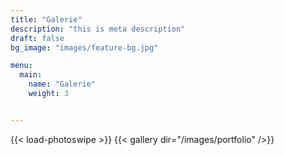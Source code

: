 ```yaml
---
title: "Galerie"
description: "this is meta description"
draft: false
bg_image: "images/feature-bg.jpg"

menu:
  main:
    name: "Galerie"
    weight: 3


---
```

{{< load-photoswipe >}}
{{< gallery dir="/images/portfolio" />}}


